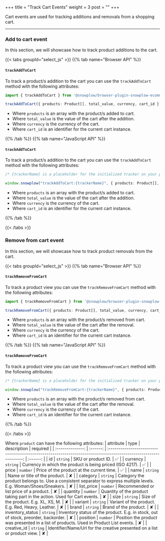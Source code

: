 +++
title = "Track Cart Events"
weight = 3
post = ""
+++

Cart events are used for tracking additions and removals from a shopping cart.

---

### Add to cart event

In this section, we will showcase how to track product additions to the cart.

{{< tabs groupId="select_js" >}}
{{% tab name="Browser API" %}}

#### `trackAddToCart`

To track a product/s addition to the cart you can use the `trackAddToCart` method with the following attributes:

```ts
import { trackAddToCart } from '@snowplow/browser-plugin-snowplow-ecommerce';

trackAddToCart({ products: Product[], total_value, currency, cart_id });
```

- Where `products` is an array with the product/s added to cart.
- Where `total_value` is the value of the cart after the addition.
- Where `currency` is the currency of the cart.
- Where `cart_id` is an identifier for the current cart instance.

{{% /tab %}}
{{% tab name="JavaScript API" %}}

#### `trackAddToCart`

To track a product/s addition to the cart you can use the `trackAddToCart` method with the following attributes:

```ts
/* {trackerName} is a placeholder for the initialized tracker on your page.  */

window.snowplow("trackAddToCart:{trackerName}", { products: Product[], total_value, currency, cart_id });
```

- Where `products` is an array with the product/s added to cart.
- Where `total_value` is the value of the cart after the addition.
- Where `currency` is the currency of the cart.
- Where `cart_id` is an identifier for the current cart instance.

{{% /tab %}}

{{< /tabs >}}

### Remove from cart event

In this section, we will showcase how to track product removals from the cart.

{{< tabs groupId="select_js" >}}
{{% tab name="Browser API" %}}

#### `trackRemoveFromCart`

To track a product view you can use the `trackRemoveFromCart` method with the following attributes:

```ts
import { trackRemoveFromCart } from '@snowplow/browser-plugin-snowplow-ecommerce';

trackRemoveFromCart({ products: Product[], total_value, currency, cart_id });
```

- Where `products` is an array with the product/s removed from cart.
- Where `total_value` is the value of the cart after the removal.
- Where `currency` is the currency of the cart.
- Where `cart_id` is an identifier for the current cart instance.

{{% /tab %}}
{{% tab name="JavaScript API" %}}

#### `trackRemoveFromCart`

To track a product view you can use the `trackRemoveFromCart` method with the following attributes:

```ts
/* {trackerName} is a placeholder for the initialized tracker on your page.  */

window.snowplow("trackRemoveFromCart:{trackerName}", { products: Product[], total_value, currency, cart_id });
```

- Where `products` is an array with the product/s removed from cart.
- Where `total_value` is the value of the cart after the removal.
- Where `currency` is the currency of the cart.
- Where `cart_id` is an identifier for the current cart instance.

{{% /tab %}}

{{< /tabs >}}

Where `product` can have the following attributes:
| attribute | type | description | required |
| :--------------: | :------: | :----------------------------------------------------------------------------------------------------------------: | :------: |
| id | `string` | SKU or product ID. | ✅ |
| currency | `string` | Currency in which the product is being priced (ISO 4217). | ✅ |
| price | `number` | Price of the product at the current time. | ✅ |
| name | `string` | Name or title of the product. | ✘ |
| category | `string` | Category the product belongs to. Use a consistent separator to express multiple levels. E.g. Woman/Shoes/Sneakers. | ✘ |
| list_price | `number` | Recommended or list price of a product. | ✘ |
| quantity | `number` | Quantity of the product taking part in the action. Used for Cart events. | ✘ |
| size | `string` | Size of the product. E.g. XL, XS, M. | ✘ |
| variant | `string` | Variant of the product. E.g. Red, Heavy, Leather. | ✘ |
| brand | `string` | Brand of the product. | ✘ |
| inventory_status | `string` | Inventory status of the product. E.g. in stock, out of stock, preorder, backorder. | ✘ |
| position | `number` | Position the product was presented in a list of products. Used in Product List events. | ✘ |
| creative_id | `string` | Identifier/Name/Url for the creative presented on a list or product view. | ✘ |

